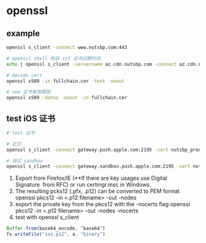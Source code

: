 # openssl

## example

```sh
openssl s_client -connect www.nutsbp.com:443
```

```sh
# openssl shell 检验 ssl 证书过期时间
echo | openssl s_client -servername az.cdn.nutsbp.com -connect az.cdn.nutsbp.com:443 2>/dev/null | openssl x509 -noout -dates
```

```sh
# decode cert
openssl x509 -in fullchain.cer -text -noout

# see 证书有效期限
openssl x509 -dates -noout -in fullchain.cer

```

## test iOS 证书

```sh
# test 证书

# 正式
openssl s_client -connect gateway.push.apple.com:2195 -cert nutsbp_prod.pem

# 测试 sandbox
openssl s_client -connect gateway.sandbox.push.apple.com:2195 -cert nutsbp_sandbox.pem
```

1. Export from Firefox/IE (**If there are key usages use Digital Signature  from RFC) or run certmgr.msc in Windows.
2. The resulting pcks12 (.pfx, .p12) can be converted to PEM format openssl pkcs12 -in <.p12 filename> -out <new pem cert filename> -nodes
3. export the private key from the pkcs12 with the -nocerts flag openssl pkcs12 -in <.p12 filename> -out <key pem key filename> -nodes -nocerts
4. test with openssl s_client


```js
Buffer.from(base64_encode, ‘base64’)
fs.writeFile("ios.p12", a, "binary")
```
